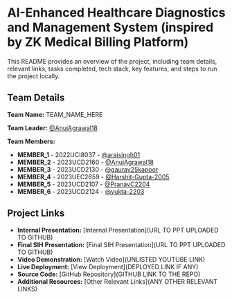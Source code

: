 # AI-Enhanced Healthcare Diagnostics and Management System (inspired by ZK Medical Billing Platform)

This README provides an overview of the project, including team details, relevant links, tasks completed, tech stack, key features, and steps to run the project locally.

## Team Details

**Team Name:** TEAM_NAME_HERE

**Team Leader:** [@AnujAgrawal18](https://github.com/AnujAgrawal18)

**Team Members:**

- **MEMBER_1** - 2022UCI8037 - [@arajsingh01](https://github.com/arajsingh01)
- **MEMBER_2** - 2023UCD2160 - [@AnujAgrawal18](https://github.com/AnujAgrawal18)
- **MEMBER_3** - 2023UCD2130 - [@gaurav25kapoor](https://github.com/gaurav25kapoor)
- **MEMBER_4** - 2023UEC2659 - [@Harshit-Gupta-2005](https://github.com/Harshit-Gupta-2005)
- **MEMBER_5** - 2023UCD2107 - [@PranavC2204](https://github.com/PranavC2204)
- **MEMBER_6** - 2023UCD2124 - [@yukta-2203](https://github.com/yukta-2203)

## Project Links

- **Internal Presentation:** [Internal Presentation](URL TO PPT UPLOADED TO GITHUB)
- **Final SIH Presentation:** [Final SIH Presentation](URL TO PPT UPLOADED TO GITHUB)
- **Video Demonstration:** [Watch Video](UNLISTED YOUTUBE LINK)
- **Live Deployment:** [View Deployment](DEPLOYED LINK IF ANY)
- **Source Code:** [GitHub Repository](GITHUB LINK TO THE REPO)
- **Additional Resources:** [Other Relevant Links](ANY OTHER RELEVANT LINKS)
